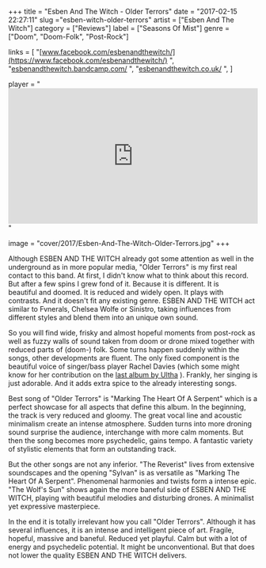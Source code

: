 +++
title = "Esben And The Witch - Older Terrors"
date = "2017-02-15 22:27:11"
slug ="esben-witch-older-terrors"
artist = ["Esben And The Witch"]
category = ["Reviews"]
label = ["Seasons Of Mist"]
genre = ["Doom", "Doom-Folk", "Post-Rock"]

links = [
    "[www.facebook.com/esbenandthewitch/](https://www.facebook.com/esbenandthewitch/)  ",
    "[esbenandthewitch.bandcamp.com/](https://esbenandthewitch.bandcamp.com/)  ",
    "[esbenandthewitch.co.uk/](http://esbenandthewitch.co.uk/) ",
]

player = "<iframe style='border: 0; width: 100%; height: 274px;' src='https://bandcamp.com/EmbeddedPlayer/album=3930154458/size=large/bgcol=333333/linkcol=ffffff/artwork=none/transparent=true/' ></iframe>"

image = "cover/2017/Esben-And-The-Witch-Older-Terrors.jpg"
+++

Although ESBEN AND THE WITCH already got some attention as well in the underground as in more popular media, "Older Terrors" is my first real contact to this band. At first, I didn't know what to think about this record. But after a few spins I grew fond of it. Because it is different. It is beautiful and doomed. It is reduced and widely open. It plays with contrasts. And it doesn't fit any existing genre. ESBEN AND THE WITCH act similar to Fvnerals, Chelsea Wolfe or Sinistro, taking influences from different styles and blend them into an unique own sound.

So you will find wide, frisky and almost hopeful moments from post-rock as well as fuzzy walls of sound taken from doom or drone mixed together with reduced parts of (doom-) folk. Some turns happen suddenly within the songs, other developments are fluent. The only fixed component is the beautiful voice of singer/bass player Rachel Davies (which some might know for her contribution on the [last album by Ultha](https://thenocturnalsilence.de/2017/01/24/ultha-converging-sins/)  ). Frankly, her singing is just adorable. And it adds extra spice to the already interesting songs.

Best song of "Older Terrors" is "Marking The Heart Of A Serpent" which is a perfect showcase for all aspects that define this album. In the beginning, the track is very reduced and gloomy. The great vocal line and acoustic minimalism create an intense atmosphere. Sudden turns into more droning sound surprise the audience, interchange with more calm moments. But then the song becomes more psychedelic, gains tempo. A fantastic variety of stylistic elements that form an outstanding track.

But the other songs are not any inferior. "The Reverist" lives from extensive soundscapes and the opening "Sylvan" is as versatile as "Marking The Heart Of A Serpent". Phenomenal harmonies and twists form a intense epic. "The Wolf's Sun" shows again the more baneful side of ESBEN AND THE WITCH, playing with beautiful melodies and disturbing drones. A minimalist yet expressive masterpiece.

In the end it is totally irrelevant how you call "Older Terrors". Although it has several influences, it is an intense and intelligent piece of art. Fragile, hopeful, massive and baneful. Reduced yet playful. Calm but with a lot of energy and psychedelic potential. It might be unconventional. But that does not lower the quality ESBEN AND THE WITCH delivers.
